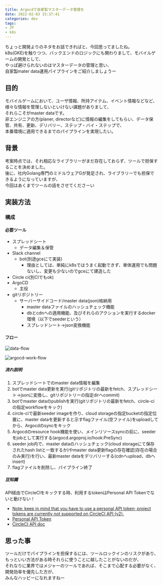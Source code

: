 ```yaml
---
title: Argocdで自家製マスターデータ管理を
date: 2022-02-03 15:37:41
categories: dev
tags:
- JP
- k8s
---
```

ちょっと開発よりのネタをお話できればと、今回思ってましたね。  
k8s(GKE)を触りつつ、バックエンドのロジックにも関わりまして、モバイルゲームの開発として、  
やっぱ避けられないのはマスターデータの管理と思い、  
自家製mater data運用パイプラインをご紹介しましょうー
<!--more-->

## 目的

モバイルゲームにおいて、ユーザ情報、所持アイテム、イベント情報などなど、様々な情報を管理しないといけない課題がありまして、  
それらこそがmaster dataです。  
非エンジニアの方(planer, directorなど)に情報の編集をしてもらい、データ保管、共有、更新、デリバリー、ステップ・バイ・ステップで、  
本番環境に適用できるまでのパイプラインを実現したい。

## 背景

考案時点では、それ相応なライブラリーがまだ存在しておらず、ツールで担保することを決めました。  
後に、社内Golang専門のミドルウェアGが発足され、ライブラリーでも担保できるようになっていますが、  
今回はあくまでツールの話をさせてくださーい  

## 実装方法

### 構成

#### 必要ツール

- スプレッドシート
  - データ編集＆保管
- Slack channel
  - bot(別途gceにて実装)
    - 理由としては、単純にk8sではうまく起動できず、単体運用でも問題ないし、変更も少ないのでgceにて建造した
- Circle ci(別CIでもok)
- ArgoCD
  - 主役
- gitリポジトリー
  - サーバーサイドコード/master data(json)格納用
    - master dataファイルのハッシュチェック機能
    - dbとcdnへの適用機能、及びそれらのアクションを実行するdocker環境（以下でseederという）
    - スプレッドシート->json変換機能

#### フロー

![data-flow](data-flow.png)

![argocd-work-flow](argocd-work-flow.png)

##### 流れ説明

1. スプレッドシートでのmaster data情報を編集
1. botでmaster data更新を実行(gitリポジトリの最新をfetch、スプレッドシート->jsonに変換し、gitリポジトリーの指定dirへcommit)
1. botでmaster dataのpublishを実行(gitリポジトリの最新をfetch、circle-ciの指定workflowをキック)
1. circle-ciで最新seeder imageを作り、cloud storageの指定bucketの指定位置に、master dataを更新すると示すflagファイル(空ファイル)をuploadしてから、Argocdのsyncをキック
1. Argocdのresource hook機能を使い、メインリソースsyncの前に、seederをjobとして実行する(argocd.argoproj.io/hook:PreSync)
1. seeder job内で、master dataのハッシュチェック(cloud storageにて保存されたhash listと一致するか)やmaster data更新flagの存在確認(存在の場合のみ実行)を行い、最新master dataをデリバリーする(cdnへupload、dbへinsert)
1. flagファイルを削除し、パイプライン終了

##### 豆知識

API経由でCircleCIをキックする時、利用するtokenはPersonal API Tokenでないと動けない！
- [Note: keep in mind that you have to use a personal API token; project tokens are currently not supported on CircleCI API (v2).](https://support.circleci.com/hc/en-us/articles/360050351292-How-to-trigger-a-workflow-via-CircleCI-API-v2)
- [Personal API Token](https://app.circleci.com/settings/user/tokens)
- [CircleCI API doc](https://circleci.com/docs/api/v2/#operation/triggerPipeline)

## 思った事

ツールだけでパイプラインを担保するには、ツールロックインのリスクがあり、  
もっといい方法がある時それらに使うことに越したことがないのだが、  
それなりに業界ではメジャーのツールであれば、そこまで心配する必要がなく、開発効率を優先した方が、  
みんなハッピーになれますねー
